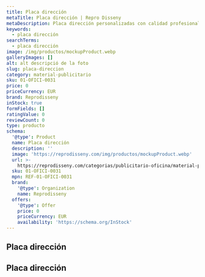 ```yaml
---
title: Placa dirección
metaTitle: Placa dirección | Repro Disseny
metaDescription: Placa dirección personalizadas con calidad profesional en Cataluña.
keywords:
  - placa dirección
searchTerms:
  - placa dirección
image: /img/productos/mockupProduct.webp
galleryImages: []
alt: alt descripció de la foto
slug: placa-direccion
category: material-publicitario
sku: 01-OFICI-0031
price: 0
priceCurrency: EUR
brand: Reprodisseny
inStock: true
formFields: []
ratingValue: 0
reviewCount: 0
type: producto
schema:
  '@type': Product
  name: Placa dirección
  description: ''
  image: 'https://reprodisseny.com/img/productos/mockupProduct.webp'
  url: >-
    https://reprodisseny.com/categorias/publicitario-oficina/material-publicitario/placa-direccion
  sku: 01-OFICI-0031
  mpn: REF-01-OFICI-0031
  brand:
    '@type': Organization
    name: Reprodisseny
  offers:
    '@type': Offer
    price: 0
    priceCurrency: EUR
    availability: 'https://schema.org/InStock'
---
```


## Placa dirección

## Placa dirección
